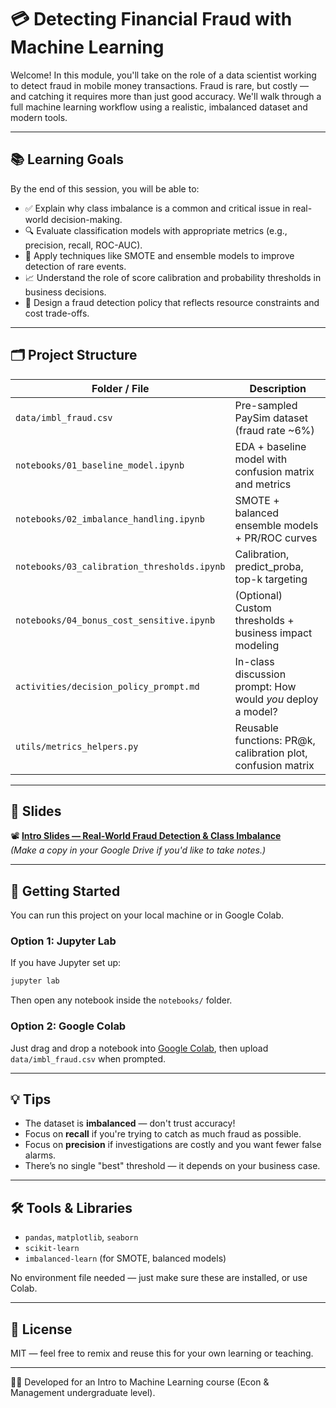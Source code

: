 
# 💳 Detecting Financial Fraud with Machine Learning

Welcome! In this module, you'll take on the role of a data scientist working to detect fraud in mobile money transactions. Fraud is rare, but costly — and catching it requires more than just good accuracy. We'll walk through a full machine learning workflow using a realistic, imbalanced dataset and modern tools.

---

## 📚 Learning Goals

By the end of this session, you will be able to:

- ✅ Explain why class imbalance is a common and critical issue in real-world decision-making.
- 🔍 Evaluate classification models with appropriate metrics (e.g., precision, recall, ROC-AUC).
- 🧪 Apply techniques like SMOTE and ensemble models to improve detection of rare events.
- 📈 Understand the role of score calibration and probability thresholds in business decisions.
- 💼 Design a fraud detection policy that reflects resource constraints and cost trade-offs.

---

## 🗂️ Project Structure

| Folder / File | Description |
|---------------|-------------|
| `data/imbl_fraud.csv` | Pre-sampled PaySim dataset (fraud rate ~6%) |
| `notebooks/01_baseline_model.ipynb` | EDA + baseline model with confusion matrix and metrics |
| `notebooks/02_imbalance_handling.ipynb` | SMOTE + balanced ensemble models + PR/ROC curves |
| `notebooks/03_calibration_thresholds.ipynb` | Calibration, predict_proba, top-k targeting |
| `notebooks/04_bonus_cost_sensitive.ipynb` | (Optional) Custom thresholds + business impact modeling |
| `activities/decision_policy_prompt.md` | In-class discussion prompt: How would *you* deploy a model? |
| `utils/metrics_helpers.py` | Reusable functions: PR@k, calibration plot, confusion matrix |

---

## 🎥 Slides

📽️ **[Intro Slides — Real-World Fraud Detection & Class Imbalance](https://your-slides-link.com)**  
*(Make a copy in your Google Drive if you'd like to take notes.)*

---

## 🚀 Getting Started

You can run this project on your local machine or in Google Colab.

### Option 1: Jupyter Lab
If you have Jupyter set up:

```bash
jupyter lab
```

Then open any notebook inside the `notebooks/` folder.

### Option 2: Google Colab
Just drag and drop a notebook into [Google Colab](https://colab.research.google.com/), then upload `data/imbl_fraud.csv` when prompted.

---

## 💡 Tips

- The dataset is **imbalanced** — don't trust accuracy!
- Focus on **recall** if you're trying to catch as much fraud as possible.
- Focus on **precision** if investigations are costly and you want fewer false alarms.
- There’s no single "best" threshold — it depends on your business case.

---

## 🛠️ Tools & Libraries

- `pandas`, `matplotlib`, `seaborn`
- `scikit-learn`
- `imbalanced-learn` (for SMOTE, balanced models)

No environment file needed — just make sure these are installed, or use Colab.

---

## 📄 License

MIT — feel free to remix and reuse this for your own learning or teaching.

---

👩‍🏫 Developed for an Intro to Machine Learning course (Econ & Management undergraduate level).
